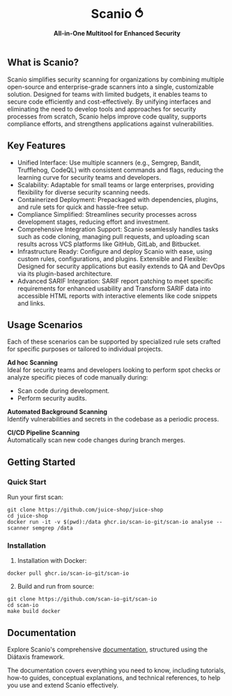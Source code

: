 <div align="center">
  <br>
  <h1>Scanio ⥀</h1>
  <strong>All-in-One Multitool for Enhanced Security</strong>
</div>
<br>

## What is Scanio?

Scanio simplifies security scanning for organizations by combining multiple open-source and enterprise-grade scanners into a single, customizable solution. Designed for teams with limited budgets, it enables teams to secure code efficiently and cost-effectively. By unifying interfaces and eliminating the need to develop tools and approaches for security processes from scratch, Scanio helps improve code quality, supports compliance efforts, and strengthens applications against vulnerabilities.

## Key Features
- Unified Interface: Use multiple scanners (e.g., Semgrep, Bandit, Trufflehog, CodeQL) with consistent commands and flags, reducing the learning curve for security teams and developers.
- Scalability: Adaptable for small teams or large enterprises, providing flexibility for diverse security scanning needs.
- Containerized Deployment: Prepackaged with dependencies, plugins, and rule sets for quick and hassle-free setup.
- Compliance Simplified: Streamlines security processes across development stages, reducing effort and investment.
- Comprehensive Integration Support: Scanio seamlessly handles tasks such as code cloning, managing pull requests, and uploading scan results across VCS platforms like GitHub, GitLab, and Bitbucket.
- Infrastructure Ready: Configure and deploy Scanio with ease, using custom rules, configurations, and plugins.
Extensible and Flexible: Designed for security applications but easily extends to QA and DevOps via its plugin-based architecture.
- Advanced SARIF Integration: SARIF report patching to meet specific requirements for enhanced usability and Transform SARIF data into accessible HTML reports with interactive elements like code snippets and links.

## Usage Scenarios
Each of these scenarios can be supported by specialized rule sets crafted for specific purposes or tailored to individual projects.

**Ad hoc Scanning**<br>
Ideal for security teams and developers looking to perform spot checks or analyze specific pieces of code manually during:
- Scan code during development.
- Perform security audits.

**Automated Background Scanning**<br>
Identify vulnerabilities and secrets in the codebase as a periodic process.

**CI/CD Pipeline Scanning**<br>
Automatically scan new code changes during branch merges.

## Getting Started
### Quick Start
Run your first scan:
```
git clone https://github.com/juice-shop/juice-shop
cd juice-shop
docker run -it -v $(pwd):/data ghcr.io/scan-io-git/scan-io analyse --scanner semgrep /data
```
### Installation
1) Installation with Docker:
```
docker pull ghcr.io/scan-io-git/scan-io   
```

2) Build and run from source:
```
git clone https://github.com/scan-io-git/scan-io
cd scan-io
make build docker
```

## Documentation
Explore Scanio's comprehensive [documentation](docs/README.md), structured using the Diátaxis framework.  

The documentation covers everything you need to know, including tutorials, how-to guides, conceptual explanations, and technical references, to help you use and extend Scanio effectively.
